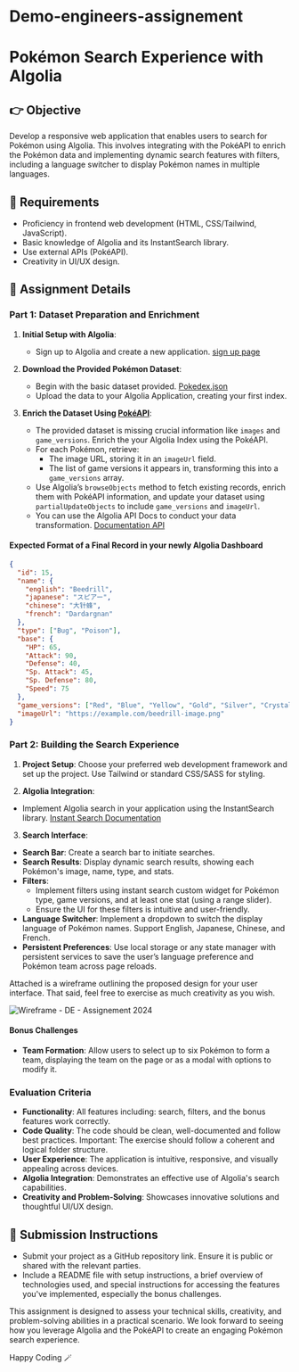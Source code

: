 # Demo-engineers-assignement

# Pokémon Search Experience with Algolia

## 👉 Objective
Develop a responsive web application that enables users to search for Pokémon using Algolia. This involves integrating with the PokéAPI to enrich the Pokémon data and implementing dynamic search features with filters, including a language switcher to display Pokémon names in multiple languages.

## 📝 Requirements
- Proficiency in frontend web development (HTML, CSS/Tailwind, JavaScript).
- Basic knowledge of Algolia and its InstantSearch library.
- Use external APIs (PokéAPI).
- Creativity in UI/UX design.

## 🫣 Assignment Details

### Part 1: Dataset Preparation and Enrichment
1. **Initial Setup with Algolia**:
   - Sign up to Algolia and create a new application. [sign up page](https://dashboard.algolia.com/users/sign_up)

2. **Download the Provided Pokémon Dataset**:
   - Begin with the basic dataset provided. [Pokedex.json](pokedex/pokedex.json)
   - Upload the data to your Algolia Application, creating your first index.

4. **Enrich the Dataset Using [PokéAPI](https://pokeapi.co/)**:
   - The provided dataset is missing crucial information like `images` and `game_versions`. Enrich the your Algolia Index using the PokéAPI.
   - For each Pokémon, retrieve:
     - The image URL, storing it in an `imageUrl` field.
     - The list of game versions it appears in, transforming this into a `game_versions` array.
   - Use Algolia’s `browseObjects` method to fetch existing records, enrich them with PokéAPI information, and update your dataset using `partialUpdateObjects` to include `game_versions` and `imageUrl`.
   - You can use the Algolia API Docs to conduct your data transformation. [Documentation API](https://www.algolia.com/doc/)

#### Expected Format of a Final Record in your newly Algolia Dashboard

```json
{
  "id": 15,
  "name": {
    "english": "Beedrill",
    "japanese": "スピアー",
    "chinese": "大针蜂",
    "french": "Dardargnan"
  },
  "type": ["Bug", "Poison"],
  "base": {
    "HP": 65,
    "Attack": 90,
    "Defense": 40,
    "Sp. Attack": 45,
    "Sp. Defense": 80,
    "Speed": 75
  },
  "game_versions": ["Red", "Blue", "Yellow", "Gold", "Silver", "Crystal"],
  "imageUrl": "https://example.com/beedrill-image.png"
}
```

### Part 2: Building the Search Experience
1. **Project Setup**: Choose your preferred web development framework and set up the project. Use Tailwind or standard CSS/SASS for styling.

2. **Algolia Integration**:
  - Implement Algolia search in your application using the InstantSearch library. [Instant Search Documentation](https://www.algolia.com/doc/guides/building-search-ui/what-is-instantsearch/js/)

3. **Search Interface**:
  - **Search Bar**: Create a search bar to initiate searches.
  - **Search Results**: Display dynamic search results, showing each Pokémon's image, name, type, and stats.
  - **Filters**:
    - Implement filters using instant search custom widget for Pokémon type, game versions, and at least one stat (using a range slider).
    - Ensure the UI for these filters is intuitive and user-friendly.
  - **Language Switcher**: Implement a dropdown to switch the display language of Pokémon names. Support English, Japanese, Chinese, and French.
  - **Persistent Preferences**: Use local storage or any state manager with persistent services to save the user’s language preference and Pokémon team across page reloads.

Attached is a wireframe outlining the proposed design for your user interface. That said, feel free to exercise as much creativity as you wish.

![Wireframe - DE - Assignement 2024](https://github.com/algolia/Demo-engineers-assignement/assets/47173348/009a0aaf-a9d2-4c30-9651-a118bf123897)



#### Bonus Challenges
- **Team Formation**: Allow users to select up to six Pokémon to form a team, displaying the team on the page or as a modal with options to modify it.


### Evaluation Criteria
- **Functionality**: All features including: search, filters, and the bonus features work correctly.
- **Code Quality**: The code should be clean, well-documented and follow best practices. Important: The exercise should follow a coherent and logical folder structure.
- **User Experience**: The application is intuitive, responsive, and visually appealing across devices.
- **Algolia Integration**: Demonstrates an effective use of Algolia's search capabilities.
- **Creativity and Problem-Solving**: Showcases innovative solutions and thoughtful UI/UX design.

## 🎉 Submission Instructions
- Submit your project as a GitHub repository link. Ensure it is public or shared with the relevant parties.
- Include a README file with setup instructions, a brief overview of technologies used, and special instructions for accessing the features you've implemented, especially the bonus challenges.

This assignment is designed to assess your technical skills, creativity, and problem-solving abilities in a practical scenario. We look forward to seeing how you leverage Algolia and the PokéAPI to create an engaging Pokémon search experience.

Happy Coding 🪄
